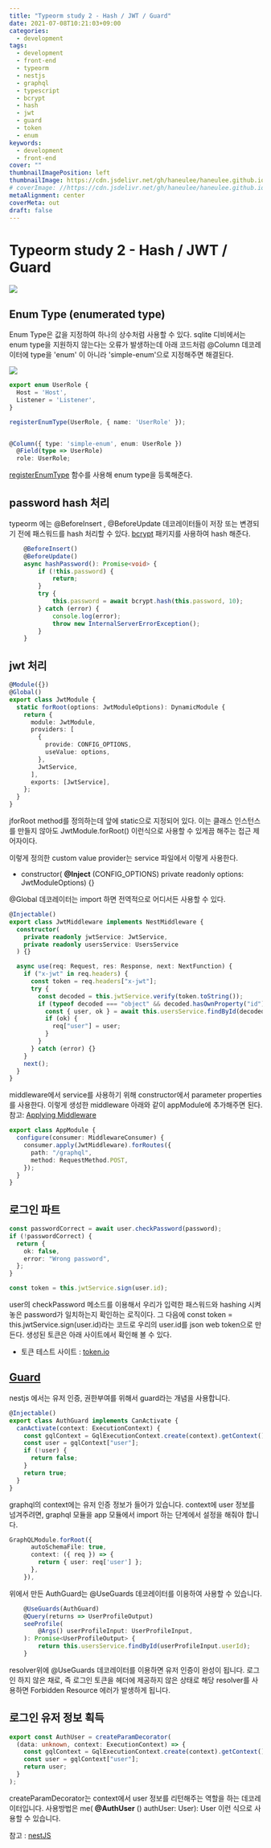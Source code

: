 ```yaml
---
title: "Typeorm study 2 - Hash / JWT / Guard"
date: 2021-07-08T10:21:03+09:00
categories:
  - development
tags:
  - development
  - front-end
  - typeorm
  - nestjs
  - graphql
  - typescript
  - bcrypt
  - hash
  - jwt
  - guard
  - token
  - enum
keywords:
  - development
  - front-end
cover: ""
thumbnailImagePosition: left
thumbnailImage: https://cdn.jsdelivr.net/gh/haneulee/haneulee.github.io/img/post/typeorm/img-1.png
# coverImage: //https://cdn.jsdelivr.net/gh/haneulee/haneulee.github.io/img/post/hugo/github-site.png
metaAlignment: center
coverMeta: out
draft: false
---
```


<!--toc-->

<!--adsense-->

# Typeorm study 2 - Hash / JWT / Guard

![](https://cdn.jsdelivr.net/gh/haneulee/haneulee.github.io/img/post/typeorm/img-1.png)

## Enum Type (enumerated type)

Enum Type은 값을 지정하여 하나의 상수처럼 사용할 수 있다.
sqlite 디비에서는 enum type을 지원하지 않는다는 오류가 발생하는데
아래 코드처럼 @Column 데코레이터에 type을 'enum' 이 아니라 'simple-enum'으로 지정해주면 해결된다.

![](https://cdn.jsdelivr.net/gh/haneulee/haneulee.github.io/img/post/typeorm/img-2.png)

```ts
export enum UserRole {
  Host = 'Host',
  Listener = 'Listener',
}

registerEnumType(UserRole, { name: 'UserRole' });


@Column({ type: 'simple-enum', enum: UserRole })
  @Field(type => UserRole)
  role: UserRole;
```

[registerEnumType](https://docs.nestjs.com/graphql/unions-and-enums#code-first-1) 함수를 사용해 enum type을 등록해준다.

## password hash 처리

typeorm 에는 @BeforeInsert , @BeforeUpdate 데코레이터들이 저장 또는 변경되기 전에 패스워드를 hash 처리할 수 있다.
[bcrypt](https://www.npmjs.com/package/bcrypt) 패키지를 사용하여 hash 해준다.

```ts
    @BeforeInsert()
    @BeforeUpdate()
    async hashPassword(): Promise<void> {
        if (!this.password) {
            return;
        }
        try {
            this.password = await bcrypt.hash(this.password, 10);
        } catch (error) {
            console.log(error);
            throw new InternalServerErrorException();
        }
    }
```

## jwt 처리

```ts
@Module({})
@Global()
export class JwtModule {
  static forRoot(options: JwtModuleOptions): DynamicModule {
    return {
      module: JwtModule,
      providers: [
        {
          provide: CONFIG_OPTIONS,
          useValue: options,
        },
        JwtService,
      ],
      exports: [JwtService],
    };
  }
}
```

jforRoot method를 정의하는데 앞에 static으로 지정되어 있다.
이는 클래스 인스턴스를 만들지 않아도 JwtModule.forRoot() 이런식으로 사용할 수 있게끔 해주는 접근 제어자이다.

이렇게 정의한 custom value provider는 service 파일에서 이렇게 사용한다.

- constructor( **@Inject** (CONFIG_OPTIONS) private readonly options: JwtModuleOptions) {}

@Global 데코레이터는 import 하면 전역적으로 어디서든 사용할 수 있다.

```ts
@Injectable()
export class JwtMiddleware implements NestMiddleware {
  constructor(
    private readonly jwtService: JwtService,
    private readonly usersService: UsersService
  ) {}

  async use(req: Request, res: Response, next: NextFunction) {
    if ("x-jwt" in req.headers) {
      const token = req.headers["x-jwt"];
      try {
        const decoded = this.jwtService.verify(token.toString());
        if (typeof decoded === "object" && decoded.hasOwnProperty("id")) {
          const { user, ok } = await this.usersService.findById(decoded["id"]);
          if (ok) {
            req["user"] = user;
          }
        }
      } catch (error) {}
    }
    next();
  }
}
```

middleware에서 service를 사용하기 위해 constructor에서 parameter properties를 사용한다.
이렇게 생성한 middleware 아래와 같이 appModule에 추가해주면 된다.
참고: [Applying Middleware](https://docs.nestjs.com/middleware#applying-middleware)

```ts
export class AppModule {
  configure(consumer: MiddlewareConsumer) {
    consumer.apply(JwtMiddleware).forRoutes({
      path: "/graphql",
      method: RequestMethod.POST,
    });
  }
}
```

## 로그인 파트

```ts
const passwordCorrect = await user.checkPassword(password);
if (!passwordCorrect) {
  return {
    ok: false,
    error: "Wrong password",
  };
}

const token = this.jwtService.sign(user.id);
```

user의 checkPassword 메소드를 이용해서 우리가 입력한 패스워드와 hashing 시켜 놓은 password가 일치하는지 확인하는 로직이다.
그 다음에 const token = this.jwtService.sign(user.id)라는 코드로 우리의 user.id를 json web token으로 만든다.
생성된 토큰은 아래 사이트에서 확인해 볼 수 있다.

- 토큰 테스트 사이트 : [token.io](https://jwt.io/#debugger)

## [Guard](https://docs.nestjs.com/guards#guards)

nestjs 에서는 유저 인증, 권한부여를 위해서 guard라는 개념을 사용합니다.

```ts
@Injectable()
export class AuthGuard implements CanActivate {
  canActivate(context: ExecutionContext) {
    const gqlContext = GqlExecutionContext.create(context).getContext();
    const user = gqlContext["user"];
    if (!user) {
      return false;
    }
    return true;
  }
}
```

graphql의 context에는 유저 인증 정보가 들어가 있습니다.
context에 user 정보를 넘겨주려면, graphql 모듈을 app 모듈에서 import 하는 단계에서 설정을 해줘야 합니다.

```ts
GraphQLModule.forRoot({
      autoSchemaFile: true,
      context: ({ req }) => {
        return { user: req['user'] };
      },
    }),
```

위에서 만든 AuthGuard는 @UseGuards 데코레이터를 이용하여 사용할 수 있습니다.

```ts
    @UseGuards(AuthGuard)
    @Query(returns => UserProfileOutput)
    seeProfile(
        @Args() userProfileInput: UserProfileInput,
    ): Promise<UserProfileOutput> {
        return this.usersService.findById(userProfileInput.userId);
    }
```

resolver위에 @UseGuards 데코레이터를 이용하면 유저 인증이 완성이 됩니다.
로그인 하지 않은 채로, 즉 로그인 토큰을 헤더에 제공하지 않은 상태로 해당 resolver를 사용하면 Forbidden Resource 에러가 발생하게 됩니다.

## 로그인 유저 정보 획득

```ts
export const AuthUser = createParamDecorator(
  (data: unknown, context: ExecutionContext) => {
    const gqlContext = GqlExecutionContext.create(context).getContext();
    const user = gqlContext["user"];
    return user;
  }
);
```

createParamDecorator는 context에서 user 정보를 리턴해주는 역할을 하는 데코레이터입니다.
사용방법은 me( **@AuthUser** () authUser: User): User 이런 식으로 사용할 수 있습니다.

참고 :
[nestJS](https://docs.nestjs.com/)
